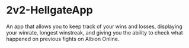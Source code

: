 # 2v2-HellgateApp
An app that allows you to keep track of your wins and losses, displaying your winrate, longest winstreak, and giving you the ability to check what happened on previous fights on Albion Online.
